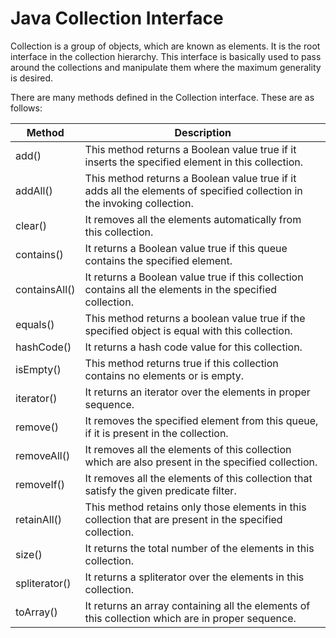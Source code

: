 # Java Collection Interface
Collection is a group of objects, which are known as elements. It is the root interface in the collection hierarchy. This interface is basically used to pass around the collections and manipulate them where the maximum generality is desired.

There are many methods defined in the Collection interface. These are as follows:

| Method |	Description |
| ------ | ----------- |
| add() |	This method returns a Boolean value true if it inserts the specified element in this collection. |
| addAll() |	This method returns a Boolean value true if it adds all the elements of specified collection in the invoking collection. |
| clear() |	It removes all the elements automatically from this collection. |
| contains() |	It returns a Boolean value true if this queue contains the specified element. |
| containsAll() |	It returns a Boolean value true if this collection contains all the elements in the specified collection. |
| equals() |	This method returns a boolean value true if the specified object is equal with this collection. |
| hashCode() |	It returns a hash code value for this collection. |
| isEmpty() |	This method returns true if this collection contains no elements or is empty. |
| iterator() |	It returns an iterator over the elements in proper sequence. |
| remove() |	It removes the specified element from this queue, if it is present in the collection. |
| removeAll() |	It removes all the elements of this collection which are also present in the specified collection. |
| removeIf() |	It removes all the elements of this collection that satisfy the given predicate filter. |
| retainAll() |	This method retains only those elements in this collection that are present in the specified collection. |
| size() |	It returns the total number of the elements in this collection. |
| spliterator() |	It returns a spliterator over the elements in this collection. |
| toArray() |	It returns an array containing all the elements of this collection which are in proper sequence. |

